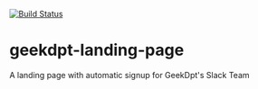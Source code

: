 [![Build Status](https://travis-ci.org/geekdpt/gklandingpage.svg?branch=master)](https://travis-ci.org/geekdpt/gklandingpage)
# geekdpt-landing-page
A landing page with automatic signup for GeekDpt's Slack Team
